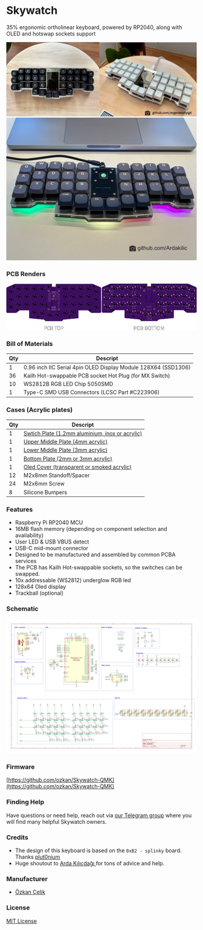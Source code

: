 # Skywatch

35% ergonomic ortholinear keyboard, powered by RP2040, along with OLED and hotswap sockets support 

![SKYWATC KEYBOARD](Images/skywatch.webp)
![SKYWATC KEYBOARD](Images/skywatch-trackball.png)
### PCB Renders
![SKYWATC KEYBOARD](Images/pcb.webp)

### Bill of Materials
| Qty  | Descript                                                               |
|------|------------------------------------------------------------------------|
| 1    | 0.96 inch IIC Serial 4pin OLED Display Module 128X64 (SSD1306)         |
| 36   | Kailh Hot-swappable PCB socket Hot Plug (for MX Switch)                |
| 10   | WS2812B RGB LED Chip 5050SMD                                           |
| 1    | Type-C SMD USB Connectors (LCSC Part #C223906)                         |



### Cases (Acrylic plates)
| Qty  | Descript                                                               |
|------|------------------------------------------------------------------------|
| 1    | [Swtich Plate (1.2mm aluminium, inox or acrylic)](Plate/)              |
| 1    | [Upper Middle Plate (4mm acrylic)](Plate/)                             |
| 1    | [Lower Middle Plate (3mm acrylic)](Plate/)                             |
| 1    | [Bottom Plate (2mm or 3mm acrylic)](Plate/)                            |
| 1    | [Oled Cover (transparent or smoked acrylic)](Plate/)                   |
| 12   | M2x8mm Standoff/Spacer                                                 |
| 24   | M2x6mm Screw                                                           |
| 8    | Silicone Bumpers                                                       |


### Features
- Raspberry Pi RP2040 MCU
- 16MB flash memory (depending on component selection and availability)
- User LED & USB VBUS detect
- USB-C mid-mount connector
- Designed to be manufactured and assembled by common PCBA services
- The PCB has Kailh Hot-swappable sockets, so the switches can be swapped.
- 10x addressable (WS2812) underglow RGB led
- 128x64 Oled display 
- Trackball (optional) 


### Schematic
![SKYWATC Schematic](Hardware/schematic/skywatch.svg)



### Firmware
[https://github.com/ozkan/Skywatch-QMK](https://github.com/ozkan/Skywatch-QMK)



### Finding Help

Have questions or need help, reach out via [our Telegram group](https://t.me/mechistanbul) where you will find many helpful Skywatch owners.


### Credits
- The design of this keyboard is based on the `0xB2 - splinky` board. Thanks [plut0nium](https://github.com/plut0nium)  
- Huge shoutout to [Arda Kılıçdağı ](https://github.com/Ardakilic) for tons of advice and help.

### Manufacturer
- [Özkan Çelik](https://github.com/ozkan)

### License
[MIT License](LICENSE)


